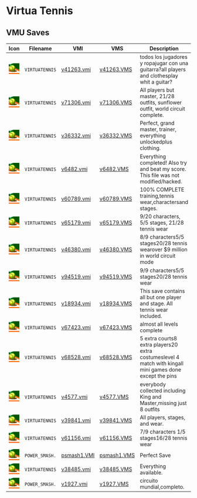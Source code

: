 # Virtua Tennis

## VMU Saves

| Icon | Filename | VMI | VMS | Description |
|------|----------|-----|-----|-------------|
| ![Virtua Tennis](../icons/VIRTUATENNIS.GIF) | `VIRTUATENNIS` | [v41263.vmi](v41263.vmi) | [v41263.VMS](v41263.VMS) | todos los jugadores y ropajugar con una guitarra?all players and clothesplay whit a guitar?  |
| ![Virtua Tennis](../icons/VIRTUATENNIS.GIF) | `VIRTUATENNIS` | [v71306.vmi](v71306.vmi) | [v71306.VMS](v71306.VMS) | All players but master, 21/28 outfits, sunflower outfit, world circuit complete.  |
| ![Virtua Tennis](../icons/VIRTUATENNIS.GIF) | `VIRTUATENNIS` | [v36332.vmi](v36332.vmi) | [v36332.VMS](v36332.VMS) | Perfect, grand master, trainer, everything unlockedplus clothing.  |
| ![Virtua Tennis](../icons/VIRTUATENNIS.GIF) | `VIRTUATENNIS` | [v6482.vmi](v6482.vmi) | [v6482.VMS](v6482.VMS) | Everything completed! Also try and beat my score. This file was not modified/hacked.  |
| ![Virtua Tennis](../icons/VIRTUATENNIS.GIF) | `VIRTUATENNIS` | [v60789.vmi](v60789.vmi) | [v60789.VMS](v60789.VMS) | 100% COMPLETE training,tennis wear,charactersand stages.  |
| ![Virtua Tennis](../icons/VIRTUATENNIS.GIF) | `VIRTUATENNIS` | [v65179.vmi](v65179.vmi) | [v65179.VMS](v65179.VMS) | 9/20 characters, 5/5 stages, 21/28 tennis wear  |
| ![Virtua Tennis](../icons/VIRTUATENNIS.GIF) | `VIRTUATENNIS` | [v46380.vmi](v46380.vmi) | [v46380.VMS](v46380.VMS) | 8/9 characters5/5 stages20/28 tennis wearover $9 million in world circuit mode  |
| ![Virtua Tennis](../icons/VIRTUATENNIS.GIF) | `VIRTUATENNIS` | [v94519.vmi](v94519.vmi) | [v94519.VMS](v94519.VMS) | 9/9 characters5/5 stages20/28 tennis wear  |
| ![Virtua Tennis](../icons/VIRTUATENNIS.GIF) | `VIRTUATENNIS` | [v18934.vmi](v18934.vmi) | [v18934.VMS](v18934.VMS) | This save contains all but one player and stage. All tennis wear included.  |
| ![Virtua Tennis](../icons/VIRTUATENNIS.GIF) | `VIRTUATENNIS` | [v67423.vmi](v67423.vmi) | [v67423.VMS](v67423.VMS) | almost all levels complete  |
| ![Virtua Tennis](../icons/VIRTUATENNIS.GIF) | `VIRTUATENNIS` | [v68528.vmi](v68528.vmi) | [v68528.VMS](v68528.VMS) | 5 extra courts8 extra players20 extra costumeslevel 4 match with kingall mini games done except the pins  |
| ![Virtua Tennis](../icons/VIRTUATENNIS.GIF) | `VIRTUATENNIS` | [v4577.vmi](v4577.vmi) | [v4577.VMS](v4577.VMS) | everybody collected including King and Master,missing just 8 outfits  |
| ![Virtua Tennis](../icons/VIRTUATENNIS.GIF) | `VIRTUATENNIS` | [v39841.vmi](v39841.vmi) | [v39841.VMS](v39841.VMS) | All players, stages, and wear.  |
| ![Virtua Tennis](../icons/VIRTUATENNIS.GIF) | `VIRTUATENNIS` | [v61156.vmi](v61156.vmi) | [v61156.VMS](v61156.VMS) | 7/9 characters 1/5 stages16/28 tennis wear  |
| ![Virtua Tennis](../icons/POWER_SMASH..GIF) | `POWER_SMASH.` | [psmash1.VMI](psmash1.VMI) | [psmash1.VMS](psmash1.VMS) | Perfect Save |
| ![Virtua Tennis](../icons/VIRTUATENNIS.GIF) | `VIRTUATENNIS` | [v38485.vmi](v38485.vmi) | [v38485.VMS](v38485.VMS) | Everything available.  |
| ![Virtua Tennis](../icons/POWER_SMASH..GIF) | `POWER_SMASH.` | [v1927.vmi](v1927.vmi) | [v1927.VMS](v1927.VMS) | circuito mundial,completo.  |
